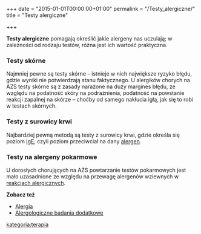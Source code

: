 +++
date = "2015-01-01T00:00:00+01:00"
permalink = "/Testy_alergiczne/"
title = "Testy alergiczne"

+++

**Testy alergiczne** pomagają określić jakie alergeny nas uczulają; w zależności od rodzaju testów, różna jest ich wartość praktyczna.

### Testy skórne

Najmniej pewne są testy skórne – istnieje w nich największe ryzyko błędu, gdzie wyniki nie potwierdzają stanu faktycznego. U alergików chorych na AZS testy skórne są z zasady narażone na duży margines błędu, ze względu na podatność skóry na podrażnienia, podatność na powstanie reakcji zapalnej na skórze – choćby od samego nakłucia igłą, jak się to robi w testach skórnych.

### Testy z surowicy krwi

Najbardziej pewną metodą są testy z surowicy krwi, gdzie określa się poziom [IgE](/atopedia/IgE "wikilink"), czyli poziom przeciwciał na dany [alergen](/atopedia/Alergen "wikilink").

### Testy na alergeny pokarmowe

U dorosłych chorujących na AZS powtarzanie testów pokarmowych jest mało uzasadnione ze względu na przewagę alergenów wziewnych w [reakcjach alergicznych](/atopedia/Reakcja_alergiczna "wikilink").

**Zobacz też**

-   [Alergia](/atopedia/Alergia "wikilink")
-   [Alergologiczne badania dodatkowe](/atopedia/Alergologiczne_badania_dodatkowe "wikilink")

[kategoria:terapia](/atopedia/kategoria:terapia "wikilink")
